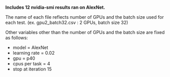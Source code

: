 __Includes 12 nvidia-smi results ran on AlexNet.__

The name of each file reflects number of GPUs and the batch size used for each test.
(ex. gpu2_batch32.csv : 2 GPUs, batch size 32)

Other variables other than the number of GPUs and the batch size are fixed as follows:
  - model = AlexNet
  - learning rate = 0.02
  - gpu = p40
  - cpus per task = 4
  - stop at iteration 15
  
